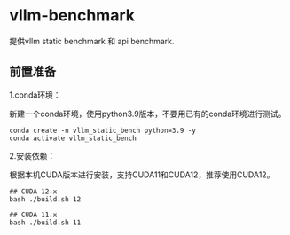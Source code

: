 # vllm-benchmark

提供vllm static benchmark 和 api benchmark.

## 前置准备

1.conda环境：

新建一个conda环境，使用python3.9版本，不要用已有的conda环境进行测试。

```shell
conda create -n vllm_static_bench python=3.9 -y
conda activate vllm_static_bench
```

2.安装依赖：

根据本机CUDA版本进行安装，支持CUDA11和CUDA12，推荐使用CUDA12。

```shell
## CUDA 12.x
bash ./build.sh 12

## CUDA 11.x
bash ./build.sh 11
```
